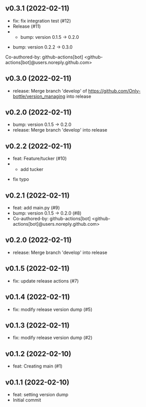 ## v0.3.1 (2022-02-11)


- fix: fix integration test (#12)
- Release (#11)
- * bump: version 0.1.5 → 0.2.0

* bump: version 0.2.2 → 0.3.0

Co-authored-by: github-actions[bot] <github-actions[bot]@users.noreply.github.com>

## v0.3.0 (2022-02-11)


- release: Merge branch 'develop' of https://github.com/Only-bottle/version_managing into release

## v0.2.0 (2022-02-11)


- bump: version 0.1.5 → 0.2.0
- release: Merge branch 'develop' into release

## v0.2.2 (2022-02-11)


- feat: Feature/tucker (#10)
- * add tucker

* fix typo

## v0.2.1 (2022-02-11)


- feat: add main.py (#9)
- bump: version 0.1.5 → 0.2.0 (#8)
- Co-authored-by: github-actions[bot] <github-actions[bot]@users.noreply.github.com>

## v0.2.0 (2022-02-11)


- release: Merge branch 'develop' into release

## v0.1.5 (2022-02-11)


- fix: update release actions (#7)

## v0.1.4 (2022-02-11)


- fix: modify release version dump (#5)

## v0.1.3 (2022-02-11)


- fix: modify release version dump (#2)

## v0.1.2 (2022-02-10)


- feat: Creating main (#1)

## v0.1.1 (2022-02-10)


- feat: setting version dump
- Initial commit
